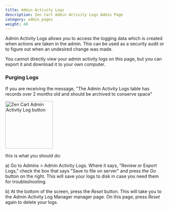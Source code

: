 ```yaml
---
title: Admin Activity Logs 
description: Zen Cart Admin Activity Logs Admin Page 
category: admin_pages
weight: 40 
---
```


Admin Activity Logs allows you to access the logging data which is 
created when actions are taken in the admin.  This can be used as a 
security audit or to figure out when an undesired change was made. 

You cannot directly view your admin activity logs on this page, but you
can export it and download it to your own computer. 

### Purging Logs

If you are receiving the message, "The Admin Activity Logs table has records over 2 months old and should be archived to conserve space" 

<img src="/images/admin_activity_log.png" alt="Zen Cart Admin Activity Log button" style="height: 150px !important;" />

this is what you should do: 

a) Go to Admins > Admin Activity Logs.  Where it says, "Review or Export Logs," check the box that says "Save to file on server" and press the *Go* button
on the right.  This will save your logs to disk in case you need them for troubleshooting. 

b) At the bottom of the screen, press the *Reset* button.  This will
take you to the Admin Activity Log Manager manager page.  On this page, 
press *Reset* again to delete your logs.  

